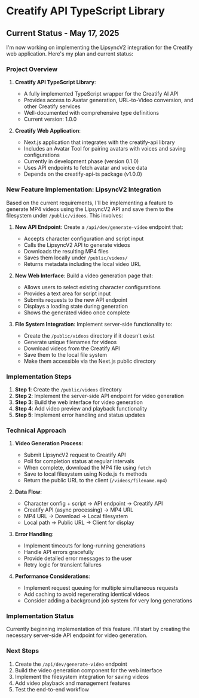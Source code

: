 # Creatify API TypeScript Library

## Current Status - May 17, 2025

I'm now working on implementing the LipsyncV2 integration for the Creatify web application. Here's my plan and current status:

### Project Overview

1. **Creatify API TypeScript Library**:
   - A fully implemented TypeScript wrapper for the Creatify AI API
   - Provides access to Avatar generation, URL-to-Video conversion, and other Creatify services
   - Well-documented with comprehensive type definitions
   - Current version: 1.0.0

2. **Creatify Web Application**:
   - Next.js application that integrates with the creatify-api library
   - Includes an Avatar Tool for pairing avatars with voices and saving configurations
   - Currently in development phase (version 0.1.0)
   - Uses API endpoints to fetch avatar and voice data
   - Depends on the creatify-api-ts package (v1.0.0)

### New Feature Implementation: LipsyncV2 Integration

Based on the current requirements, I'll be implementing a feature to generate MP4 videos using the LipsyncV2 API and save them to the filesystem under `/public/videos`. This involves:

1. **New API Endpoint**: Create a `/api/dev/generate-video` endpoint that:
   - Accepts character configuration and script input
   - Calls the LipsyncV2 API to generate videos
   - Downloads the resulting MP4 files
   - Saves them locally under `/public/videos/`
   - Returns metadata including the local video URL

2. **New Web Interface**: Build a video generation page that:
   - Allows users to select existing character configurations
   - Provides a text area for script input
   - Submits requests to the new API endpoint
   - Displays a loading state during generation
   - Shows the generated video once complete

3. **File System Integration**: Implement server-side functionality to:
   - Create the `/public/videos` directory if it doesn't exist
   - Generate unique filenames for videos
   - Download videos from the Creatify API
   - Save them to the local file system
   - Make them accessible via the Next.js public directory

### Implementation Steps

1. **Step 1**: Create the `/public/videos` directory
2. **Step 2**: Implement the server-side API endpoint for video generation
3. **Step 3**: Build the web interface for video generation
4. **Step 4**: Add video preview and playback functionality
5. **Step 5**: Implement error handling and status updates

### Technical Approach

1. **Video Generation Process**:
   - Submit LipsyncV2 request to Creatify API
   - Poll for completion status at regular intervals
   - When complete, download the MP4 file using `fetch`
   - Save to local filesystem using Node.js `fs` methods
   - Return the public URL to the client (`/videos/filename.mp4`)

2. **Data Flow**:
   - Character config + script → API endpoint → Creatify API
   - Creatify API (async processing) → MP4 URL
   - MP4 URL → Download → Local filesystem
   - Local path → Public URL → Client for display

3. **Error Handling**:
   - Implement timeouts for long-running generations
   - Handle API errors gracefully
   - Provide detailed error messages to the user
   - Retry logic for transient failures

4. **Performance Considerations**:
   - Implement request queuing for multiple simultaneous requests
   - Add caching to avoid regenerating identical videos
   - Consider adding a background job system for very long generations

### Implementation Status

Currently beginning implementation of this feature. I'll start by creating the necessary server-side API endpoint for video generation.

### Next Steps

1. Create the `/api/dev/generate-video` endpoint
2. Build the video generation component for the web interface
3. Implement the filesystem integration for saving videos
4. Add video playback and management features
5. Test the end-to-end workflow
